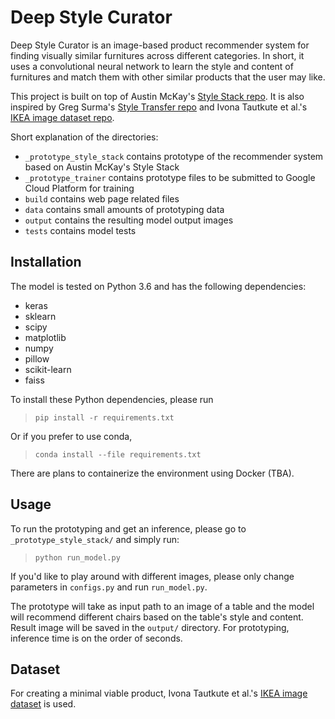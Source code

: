 # Deep Style Curator
Deep Style Curator is an image-based product recommender system for finding visually similar furnitures across different categories. In short, it uses a convolutional neural network to learn the style and content of furnitures and match them with other similar products that the user may like.

This project is built on top of Austin McKay's [Style Stack repo](https://github.com/TheAustinator/style-stack). It is also inspired by Greg Surma's [Style Transfer repo](https://github.com/gsurma/style_transfer/blob/master/style-transfer.ipynb) and Ivona Tautkute et al.'s [IKEA image dataset repo](https://github.com/yuanhunglo/ikea).

Short explanation of the directories:

* `_prototype_style_stack` contains prototype of the recommender system based on Austin McKay's Style Stack
* `_prototype_trainer` contains prototype files to be submitted to Google Cloud Platform for training
* `build` contains web page related files
* `data` contains small amounts of prototyping data
* `output` contains the resulting model output images
* `tests` contains model tests

## Installation

The model is tested on Python 3.6 and has the following dependencies:  
* keras  
* sklearn  
* scipy  
* matplotlib  
* numpy  
* pillow  
* scikit-learn  
* faiss  

To install these Python dependencies, please run 
> `pip install -r requirements.txt` 

Or if you prefer to use conda, 
> `conda install --file requirements.txt`

There are plans to containerize the environment using Docker (TBA).

## Usage

To run the prototyping and get an inference, please go to `_prototype_style_stack/` and simply run:

> `python run_model.py`

If you'd like to play around with different images, please only change parameters in `configs.py` and run `run_model.py`.

The prototype will take as input path to an image of a table and the model will recommend different chairs based on the table's style and content. Result image will be saved in the `output/` directory. For prototyping, inference time is on the order of seconds. 

## Dataset

For creating a minimal viable product, Ivona Tautkute et al.'s [IKEA image dataset](https://github.com/yuanhunglo/ikea) is used.

